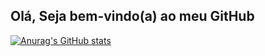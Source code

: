 ## Olá, Seja bem-vindo(a) ao meu GitHub

[![Anurag's GitHub stats](https://github-readme-stats.vercel.app/api?username=eduardollc)](https://github.com/anuraghazra/github-readme-stats)
